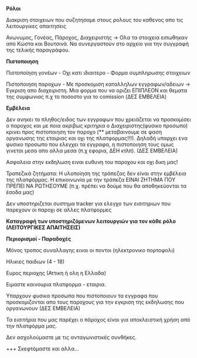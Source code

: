 **Ρόλοι**

Διακριση στοιχειων που συζητησαμε στους ρολους του καθενος απο τις λειτουργικες απαιτησεις

Ανωνυμος, Γονέας, Πάροχος, Διαχειριστής -> Ολα τα στοιχεια ειπωθηκαν από Κώστα και Βουτσινά. Να συνεργαστούν στο αρχείο για την συγγραφή της τελικής παραγράφου.

**Πιστοποιηση**

Πιστοποίηση γονέων - Οχι κατι ιδιαιτερο - Φορμα συμπληρωσης στοιχειων

Πιστοποιηση παροχων - Με προσκομιση καταλληλων εγγραφων/αδειων -> Εγκριση απο διαχειριστη. Μια φορμα που να οριζει ΕΠΙΠΛΕΟΝ και θεματα της συμφωνιας π.χ το ποσοστο για το comission (ΔΕΣ ΕΜΒΕΛΕΙΑ)
 
**Εμβέλεια**

Δεν ανηκει το πληθος/ειδος των εγγραφων που χρειάζεται να προσκομίσει ο παροχος και με ποια ακριβως κριτηρια ο Διαχειριστης(φυσικο προσωπο) κρινει προς πιστοποιηση τον παροχο (** μεταβαινουμε σε φαση οργανωσης της εταιριας και οχι της πλατφορμας!!!). Δηλαδή υπαρχει ενα φυσικο προσωπο που ελεγχει τα εγγραφα, η πιστοποιηση τους ομως γινεται μεσα απο αλλα μεσα (π.χ εφορια, ΔΕΗ κτλπ). (ΔΕΣ ΕΜΒΕΛΕΙΑ) 

Ασφαλεια στην εκδηλωση ειναι ευθυνη του παροχου και οχι δικη μας!

Τραπεζικά ζητήματα: Η υλοποίηση της τράπεζας δεν είναι στην εμβέλεια της πλατφόρμας. Η επικοινωνία με την τράπεζα ΕΙΝΑΙ ΖΗΤΗΜΑ ΠΟΥ ΠΡΕΠΕΙ ΝΑ ΡΩΤΗΣΟΥΜΕ (π.χ. πρέπει να δούμε που θα αποθηκεύονται τα έσοδα μας)

Δεν υποστηριζεται συστημα tracker για ελεγχο των εισιτηριων που παρεχουν οι παροχι σε αλλες πλατφορμες

**Καταγραφή των υποστηριζόμενων λειτουργιών για τον κάθε ρόλο (ΛΕΙΤΟΥΡΓΙΚΕΣ ΑΠΑΙΤΗΣΕΙΣ)**

**Περιορισμοί - Παραδοχές**

Μόνος τροπος συναλλαγης ειναι οι ποντοι (ηλεκτρονικο πορτοφολι)

Ηλικιες παιδιων (4 - 18)

Ευρος περιοχης (Αττικη ή ολη η Ελλαδα)

Ειμαστε καινουρια πλατφορμα - εταιρια.

Υπαρχουν φυσικα προσωπα που πιστοποιουν τα εγγραφα που προσκομιζονται απο τους παροχους για την εγκριση της εκδηλωσης που οργανωνουν (ΔΕΣ ΕΜΒΕΛΕΙΑ) 

Τα εισιτήρια που μας παρέχει ο πάροχος είναι για αποκλειστική χρήση από την πλατφόρμα μας.

Δεν ασχολούμαστε με τις ανταγωνιστικές συνθήκες.

+++ Σκεφτόμαστε και αλλα...

